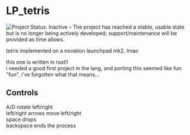# LP_tetris
![Project Status: Inactive – The project has reached a stable, usable state but is no longer being actively developed; support/maintenance will be provided as time allows.](https://www.repostatus.org/badges/latest/inactive.svg "Project Status: Inactive – The project has reached a stable, usable state but is no longer being actively developed; support/maintenance will be provided as time allows.")

tetris implemented on a novation launchpad mk2, lmao

this one is written in rust!!  
i needed a good first project in the lang, and porting this seemed like fun.  
"fun", i've forgotten what that means...

## Controls
A/D rotate left/right  
left/right arrows move left/right  
space drops  
backspace ends the process  
